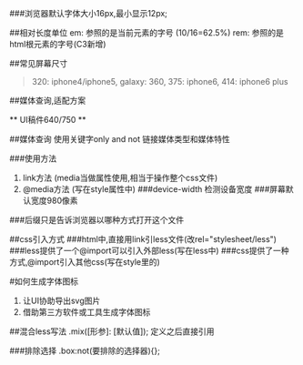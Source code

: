###浏览器默认字体大小16px,最小显示12px;

##相对长度单位
em: 参照的是当前元素的字号 (10/16=62.5%)
rem: 参照的是html根元素的字号(C3新增)

##常见屏幕尺寸
> 320: iphone4/iphone5, galaxy: 360, 375: iphone6, 414: iphone6 plus

##媒体查询,适配方案

** UI稿件640/750 **



##媒体查询
使用关键字only and not  链接媒体类型和媒体特性

###使用方法
1. link方法  (media当做属性使用,相当于操作整个css文件)
2. @media方法  (写在style属性中)
###device-width  检测设备宽度
###屏幕默认宽度980像素

###后缀只是告诉浏览器以哪种方式打开这个文件

##css引入方式
###html中,直接用link引less文件(改rel="stylesheet/less")
###less提供了一个@import可以引入外部less(写在less中)
###css提供了一种方式,@import引入其他css(写在style里的)

#如何生成字体图标
1. 让UI协助导出svg图片
2. 借助第三方软件或工具生成字体图标

##混合less写法
.mix([形参]: [默认值]);  定义之后直接引用

###排除选择  .box:not(要排除的选择器){};














